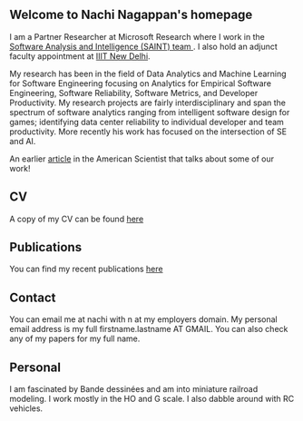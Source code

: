 <!-- Global site tag (gtag.js) - Google Analytics -->
<script async src="https://www.googletagmanager.com/gtag/js?id=UA-148953677-1"></script>
<script>
  window.dataLayer = window.dataLayer || [];
  function gtag(){dataLayer.push(arguments);}
  gtag('js', new Date());

  gtag('config', 'UA-148953677-1');
</script>

## Welcome to Nachi Nagappan's homepage

I am a Partner Researcher at Microsoft Research where I work in the <a href="https://www.microsoft.com/en-us/research/group/saint-group/"> Software Analysis and Intelligence (SAINT) team </a>. I also hold an adjunct faculty appointment at <a href = "https://www.iiitd.ac.in/">IIIT New Delhi</a>.

My research has been in the field of Data Analytics and Machine Learning for Software Engineering focusing on Analytics for Empirical Software Engineering, Software Reliability, Software Metrics, and Developer Productivity. My research projects are fairly interdisciplinary and span the spectrum of software analytics ranging from intelligent software design for games; identifying data center reliability to individual developer and team productivity. More recently his work has focused on the intersection of SE and AI.

An earlier <a href="https://www.americanscientist.org/article/empirical-software-engineering">article</a> in the American Scientist that talks about some of our work!

## CV

A copy of my CV can be found <a href="Nagappan- CV-Feb-2020.pdf">here</a>

## Publications

You can find my recent publications <a href="papers.htm">here</a>

## Contact

You can email me at nachi with n at my employers domain. My personal email address is my full firstname.lastname AT GMAIL. You can also check any of my papers for my full name.

## Personal

I am fascinated by Bande dessinées and am into miniature railroad modeling. I work mostly in the HO and G scale. I also dabble around with RC vehicles.




